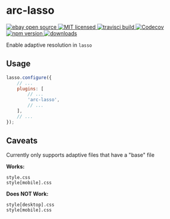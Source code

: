 # arc-lasso

<a href="https://www.ebay.com">
   <img src="https://img.shields.io/badge/ebay-open%20source-01d5c2.svg" alt="ebay open source"/>
</a>
<a href="https://img.shields.io/github/license/eBay/arc.svg">
   <img src="https://img.shields.io/github/license/eBay/arc.svg" alt="MIT licensed"/>
</a>
<a href="https://travis-ci.org/eBay/arc">
   <img src="https://travis-ci.org/eBay/arc.svg?branch=master" alt="travisci build"/>
</a>
<a href="https://codecov.io/gh/eBay/arc/list/master/packages/arc-lasso">
  <img src="https://codecov.io/gh/eBay/arc/branch/master/graph/badge.svg" alt="Codecov" />
</a>
<a href="https://www.npmjs.com/package/arc-lasso">
   <img src="https://img.shields.io/npm/v/arc-lasso/next.svg" alt="npm version"/>
</a>
<a href="http://npm-stat.com/charts.html?package=arc-lasso">
   <img src="https://img.shields.io/npm/dm/arc-lasso.svg" alt="downloads"/>
</a>

Enable adaptive resolution in `lasso`

## Usage

```js
lasso.configure({
    // ...
    plugins: [
        // ...
        'arc-lasso',
        // ...
    ],
    // ...
});
```

## Caveats

Currently only supports adaptive files that have a "base" file

**Works:**
```webidl
style.css
style[mobile].css
```

**Does NOT Work:**
```webidl
style[desktop].css
style[mobile].css
```